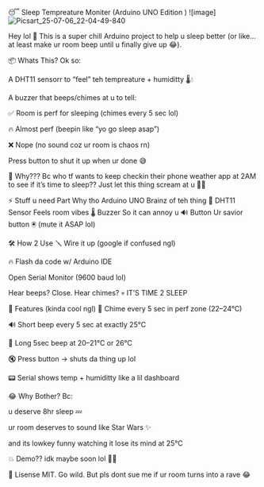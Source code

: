😴 Sleep Tempreature Moniter (Arduino UNO Edition )
![image]![Picsart_25-07-06_22-04-49-840](https://github.com/user-attachments/assets/995ccb55-8644-403f-a22f-898edfa294d3)


Hey lol 👋 This is a super chill Arduino project to help u sleep better (or like… at least make ur room beep until u finally give up 😂).

📦 Whats This?
Ok so:

A DHT11 sensorr to “feel” teh tempreature + humiditty 🌡️💧

A buzzer that beeps/chimes at u to tell:

✅ Room is perf for sleeping (chimes every 5 sec lol)

🔥 Almost perf (beepin like “yo go sleep asap”)

❌ Nope (no sound coz ur room is chaos rn)

Press button to shut it up when ur done 😅

🎯 Why???
Bc who tf wants to keep checkin their phone weather app at 2AM to see if it’s time to sleep?? Just let this thing scream at u 🤷‍♂️

⚡ Stuff u need
Part	Why tho
Arduino UNO	Brainz of teh thing 🧠
DHT11 Sensor	Feels room vibes 🌡️
Buzzer	So it can annoy u 🔊
Button	Ur savior button 🖲️ (mute it ASAP lol)

🛠️ How 2 Use
🪛 Wire it up (google if confused ngl)

🔥 Flash da code w/ Arduino IDE

Open Serial Monitor (9600 baud lol)

Hear beeps? Close. Hear chimes? 💀 IT’S TIME 2 SLEEP

📖 Features (kinda cool ngl)
🎵 Chime every 5 sec in perf zone (22–24°C)

🔊 Short beep every 5 sec at exactly 25°C

🔔 Long 5sec beep at 20–21°C or 26°C

🔇 Press button → shuts da thing up lol

📟 Serial shows temp + humiditty like a lil dashboard

😂 Why Bother?
Bc:

u deserve 8hr sleep 💤

ur room deserves to sound like Star Wars ✨

and its lowkey funny watching it lose its mind at 25°C

💥 Demo??
idk maybe soon lol 🤷‍♀️

📜 Lisense
MIT. Go wild. But pls dont sue me if ur room turns into a rave 😂
